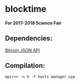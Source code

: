 # blocktime

#### For 2017-2018 Science Fair

## Dependencies:


[Bitcoin JSON API](https://github.com/minium/bitcoin-api-cpp)


## Compilation:

```
mpic++ -n 6 -f hosts manager.cpp
```
